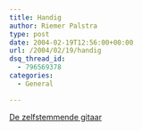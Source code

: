 ```yaml
---
title: Handig
author: Riemer Palstra
type: post
date: 2004-02-19T12:56:00+00:00
url: /2004/02/19/handig
dsq_thread_id:
  - 796569378
categories:
  - General

---
```

[De zelfstemmende gitaar][1]

 [1]: http://slashdot.org/articles/04/02/19/1317224.shtml